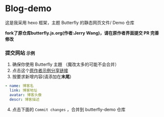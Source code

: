 # Blog-demo

这是我采用 hexo 框架，主题 Butterfly 的静态网页文件/ Demo 仓库

**fork了原仓库butterfly.js.org(作者:Jerry Wang)，请在原作者界面提交 PR 完善修改**

### 提交网站 `示例`

1. 确保你使用 Butterfly 主題 （魔改太多的可能不会合并）
2. 点击这个[原作者示例分享链接](https://github.com/jerryc127/butterfly.js.org/edit/main/source/_data/link.yml)
3. 按要求新增内容(请添加在**末尾**)

  ```yaml
  - name: 博客名
    link: 博客地址
    avatar: 博客头像
    descr: 博客描述
  ```

4. 点击下面的 `Commit changes` ，合并到 butterfly-demo 仓库
